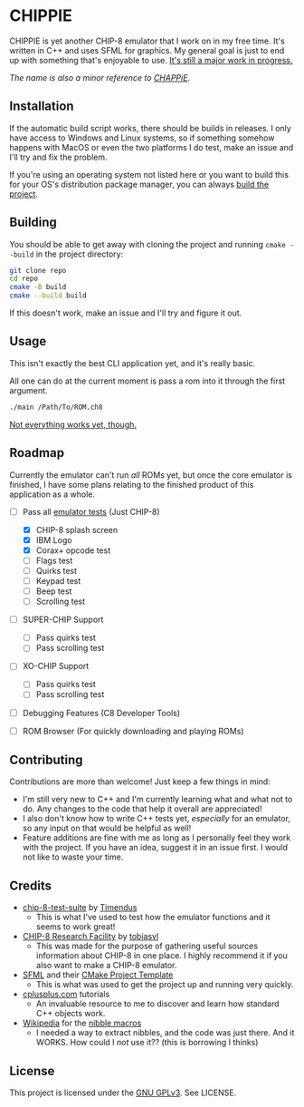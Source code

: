 # CHIPPIE

CHIPPIE is yet another CHIP-8 emulator that I work on in my free time. It's written in C++ and uses SFML for graphics. My general goal is just to end up with something that's enjoyable to use. [It's still a major work in progress.](#roadmap)

*The name is also a minor reference to [CHAPPiE](https://en.wikipedia.org/wiki/Chappie_(film)).*


## Installation

If the automatic build script works, there should be builds in releases. I only have access to Windows and Linux systems, so if something somehow happens with MacOS or even the two platforms I do test, make an issue and I'll try and fix the problem.

If you're using an operating system not listed here or you want to build this for your OS's distribution package manager, you can always [build the project](#building).

## Building
You should be able to get away with cloning the project and running `cmake --build` in the project directory:
```bash
git clone repo
cd repo
cmake -B build
cmake --build build
```

If this doesn't work, make an issue and I'll try and figure it out.

## Usage
This isn't exactly the best CLI application yet, and it's really basic.

All one can do at the current moment is pass a rom into it through the first argument.
```bash
./main /Path/To/ROM.ch8
```

[Not everything works yet, though.](#roadmap)

## Roadmap
Currently the emulator can't run *all* ROMs yet, but once the core emulator is finished, I have some plans relating to the finished product of this application as a whole.

- [ ] Pass all [emulator tests](https://github.com/Timendus/chip8-test-suite) (Just CHIP-8)
	- [x] CHIP-8 splash screen
	- [x] IBM Logo
	- [x] Corax+ opcode test
	- [ ] Flags test
	- [ ] Quirks test
	- [ ] Keypad test
	- [ ] Beep test
	- [ ] Scrolling test
- [ ] SUPER-CHIP Support
	- [ ] Pass quirks test
	- [ ] Pass scrolling test
- [ ] XO-CHIP Support
	- [ ] Pass quirks test
	- [ ] Pass scrolling test
- [ ] Debugging Features (C8 Developer Tools)
- [ ] ROM Browser (For quickly downloading and playing ROMs)


## Contributing

Contributions are more than  welcome! Just keep a few things in mind:

- I'm still very new to C++ and I'm currently learning what and what not to do. Any changes to the code that help it overall are appreciated!
- I also don't know how to write C++ tests yet, *especially* for an emulator, so any input on that would be helpful as well!
- Feature additions are fine with me as long as I personally feel they work with the project. If you have an idea, suggest it in an issue first. I would not like to waste your time.

## Credits
- [chip-8-test-suite](https://github.com/Timendus/chip8-test-suite) by [Timendus](https://github.com/Timendus) 
	- This is what I've used to test how the emulator functions and it seems to work great!
- [CHIP-8 Research Facility](https://chip-8.github.io/) by [tobiasvl](https://github.com/tobiasvl)
	- This was made for the purpose of gathering useful sources information about CHIP-8 in one place. I highly recommend it if you also want to make a CHIP-8 emulator.
- [SFML](https://www.sfml-dev.org/) and their [CMake Project Template](https://github.com/SFML/cmake-sfml-project)
	- This is what was used to get the project up and running very quickly.
- [cplusplus.com](https://cplusplus.com)  tutorials
	- An invaluable resource to me to discover and learn how standard C++ objects work.
- [Wikipedia](https://www.wikipedia.org/) for the [nibble macros](https://en.wikipedia.org/wiki/Nibble#Extracting_a_nibble_from_a_byte)
	- I needed a way to extract nibbles, and the code was just there. And it WORKS. How could I *not* use it?? (this is borrowing I thinks)

## License

This project is licensed under the [GNU GPLv3](https://www.gnu.org/licenses/gpl.html). See LICENSE.